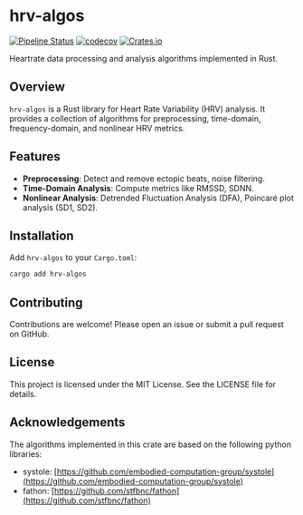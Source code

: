 # hrv-algos

[![Pipeline Status](https://github.com/mat-kie/hrv-algos/actions/workflows/rust.yml/badge.svg)](https://github.com/mat-kie/hrv-algos/actions/workflows/rust.yml)
[![codecov](https://codecov.io/github/mat-kie/hrv-algos/graph/badge.svg?token=2VYIA5LC8M)](https://codecov.io/github/mat-kie/hrv-algos)
[![Crates.io](https://img.shields.io/crates/v/hrv-algos.svg)](https://crates.io/crates/hrv-algos)


Heartrate data processing and analysis algorithms implemented in Rust.

## Overview

`hrv-algos` is a Rust library for Heart Rate Variability (HRV) analysis. It provides a collection of algorithms for preprocessing, time-domain, frequency-domain, and nonlinear HRV metrics.

## Features

- **Preprocessing**: Detect and remove ectopic beats, noise filtering.
- **Time-Domain Analysis**: Compute metrics like RMSSD, SDNN.
- **Nonlinear Analysis**: Detrended Fluctuation Analysis (DFA), Poincaré plot analysis (SD1, SD2).

## Installation

Add `hrv-algos` to your `Cargo.toml`:

```bash
cargo add hrv-algos
```

## Contributing

Contributions are welcome! Please open an issue or submit a pull request on GitHub.

## License

This project is licensed under the MIT License. See the LICENSE file for details.

## Acknowledgements

The algorithms implemented in this crate are based on the following python libraries:
- systole: [https://github.com/embodied-computation-group/systole](https://github.com/embodied-computation-group/systole)
- fathon: [https://github.com/stfbnc/fathon](https://github.com/stfbnc/fathon)
